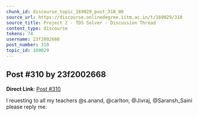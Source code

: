 ```yaml
---
chunk_id: discourse_topic_169029_post_310_00
source_url: https://discourse.onlinedegree.iitm.ac.in/t/169029/310
source_title: Project 2 - TDS Solver - Discussion Thread
content_type: discourse
tokens: 74
username: 23f2002668
post_number: 310
topic_id: 169029
---
```


## Post #310 by 23f2002668

**Direct Link**: [Post #310](https://discourse.onlinedegree.iitm.ac.in/t/169029/310)

I reuesting to all my teachers @s.anand, @carlton, @Jivraj, @Saransh_Saini please reply me.
